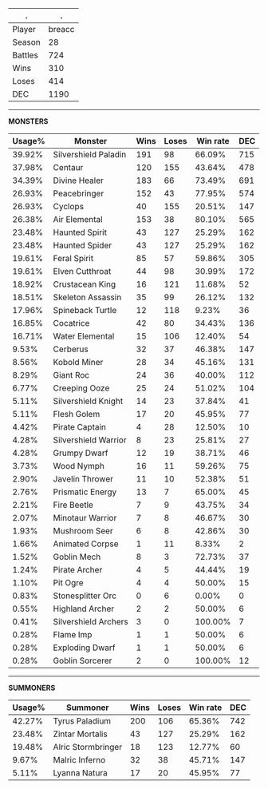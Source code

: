 .|.
|-|-
Player|breacc
Season|28
Battles|724
Wins|310
Loses|414
DEC|1190

---
**MONSTERS**

Usage%|Monster|Wins|Loses|Win rate|DEC|
-|-|-|-|-|-|
39.92%|Silvershield Paladin|191|98|66.09%|715|
37.98%|Centaur|120|155|43.64%|478|
34.39%|Divine Healer|183|66|73.49%|691|
26.93%|Peacebringer|152|43|77.95%|574|
26.93%|Cyclops|40|155|20.51%|147|
26.38%|Air Elemental|153|38|80.10%|565|
23.48%|Haunted Spirit|43|127|25.29%|162|
23.48%|Haunted Spider|43|127|25.29%|162|
19.61%|Feral Spirit|85|57|59.86%|305|
19.61%|Elven Cutthroat|44|98|30.99%|172|
18.92%|Crustacean King|16|121|11.68%|52|
18.51%|Skeleton Assassin|35|99|26.12%|132|
17.96%|Spineback Turtle|12|118|9.23%|36|
16.85%|Cocatrice|42|80|34.43%|136|
16.71%|Water Elemental|15|106|12.40%|54|
9.53%|Cerberus|32|37|46.38%|147|
8.56%|Kobold Miner|28|34|45.16%|131|
8.29%|Giant Roc|24|36|40.00%|112|
6.77%|Creeping Ooze|25|24|51.02%|104|
5.11%|Silvershield Knight|14|23|37.84%|41|
5.11%|Flesh Golem|17|20|45.95%|77|
4.42%|Pirate Captain|4|28|12.50%|10|
4.28%|Silvershield Warrior|8|23|25.81%|27|
4.28%|Grumpy Dwarf|12|19|38.71%|46|
3.73%|Wood Nymph|16|11|59.26%|75|
2.90%|Javelin Thrower|11|10|52.38%|51|
2.76%|Prismatic Energy|13|7|65.00%|45|
2.21%|Fire Beetle|7|9|43.75%|34|
2.07%|Minotaur Warrior|7|8|46.67%|30|
1.93%|Mushroom Seer|6|8|42.86%|30|
1.66%|Animated Corpse|1|11|8.33%|2|
1.52%|Goblin Mech|8|3|72.73%|37|
1.24%|Pirate Archer|4|5|44.44%|19|
1.10%|Pit Ogre|4|4|50.00%|15|
0.83%|Stonesplitter Orc|0|6|0.00%|0|
0.55%|Highland Archer|2|2|50.00%|6|
0.41%|Silvershield Archers|3|0|100.00%|7|
0.28%|Flame Imp|1|1|50.00%|6|
0.28%|Exploding Dwarf|1|1|50.00%|6|
0.28%|Goblin Sorcerer|2|0|100.00%|12|

---
**SUMMONERS**

Usage%|Summoner|Wins|Loses|Win rate|DEC|
-|-|-|-|-|-|
42.27%|Tyrus Paladium|200|106|65.36%|742|
23.48%|Zintar Mortalis|43|127|25.29%|162|
19.48%|Alric Stormbringer|18|123|12.77%|60|
9.67%|Malric Inferno|32|38|45.71%|147|
5.11%|Lyanna Natura|17|20|45.95%|77|
